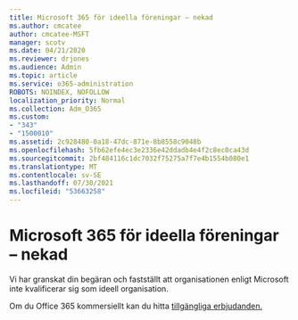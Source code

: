 ```yaml
---
title: Microsoft 365 för ideella föreningar – nekad
ms.author: cmcatee
author: cmcatee-MSFT
manager: scotv
ms.date: 04/21/2020
ms.reviewer: drjones
ms.audience: Admin
ms.topic: article
ms.service: o365-administration
ROBOTS: NOINDEX, NOFOLLOW
localization_priority: Normal
ms.collection: Adm_O365
ms.custom:
- "343"
- "1500010"
ms.assetid: 2c928480-0a18-47dc-871e-8b8558c9048b
ms.openlocfilehash: 5fb62efe4ec3e2336e42ddadb4e4f2c8ec0ca43d
ms.sourcegitcommit: 2bf484116c1dc7032f75275a7f7e4b1554b080e1
ms.translationtype: MT
ms.contentlocale: sv-SE
ms.lasthandoff: 07/30/2021
ms.locfileid: "53663258"
---
```

# <a name="microsoft-365-for-nonprofits---declined"></a>Microsoft 365 för ideella föreningar – nekad

Vi har granskat din begäran och fastställt att organisationen enligt Microsoft inte kvalificerar sig som ideell organisation.
  
Om du Office 365 kommersiellt kan du hitta [tillgängliga erbjudanden.](https://portal.office.com/AdminPortal/Home)
